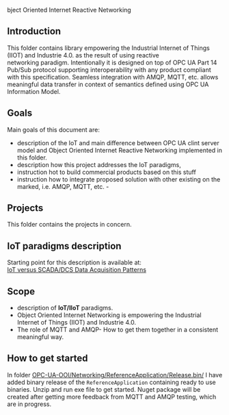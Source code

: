 bject Oriented Internet Reactive Networking

## Introduction

This folder contains library empowering the Industrial Internet of Things \(IIOT\) and Industrie 4.0. as the result of using reactive   
networking paradigm. Intentionally it is designed on top of OPC UA Part 14 Pub/Sub protocol supporting interoperability with any product compliant with this specification. Seamless integration with AMQP, MQTT, etc. allows meaningful data transfer in context of semantics defined using OPC UA Information Model.

## Goals

Main goals of this document are:

* description of the IoT and main difference between OPC UA clint server model and Object Oriented Internet Reactive Networking implemented in this folder. 
* description how this project addresses the IoT paradigms,
* instruction hot to build commercial products based on this stuff
* instruction how to integrate proposed solution with other existing on the marked, i.e. AMQP, MQTT, etc. -  

## Projects

This folder contains the projects in concern.

## IoT paradigms description

Starting point for this description is available at:  
[IoT versus SCADA/DCS Data Acquisition Patterns](https://mpostol.wordpress.com/2017/09/19/iot-versus-scadadcs/)

## Scope

* description of **IoT/IIoT** paradigms.
* Object Oriented Internet Networking is empowering the Industrial Internet of Things \(IIOT\) and Industrie 4.0.
* The role of MQTT and AMQP- How to get them together in a consistent meaningful way.

## How to get started

In folder [OPC-UA-OOI/Networking/ReferenceApplication/Release.bin/](https://github.com/mpostol/OPC-UA-OOI/tree/master/Networking/ReferenceApplication/Release.bin) I have added binary release of the `ReferenceApplication` containing ready to use binaries. Unzip and run exe file to get started. Nuget package will be created after getting more feedback from MQTT and AMQP testing, which are in progress.

